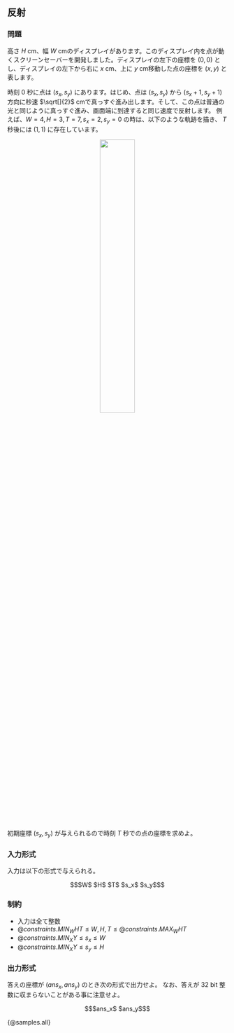 ## 反射

### 問題
高さ $H$ cm、幅 $W$ cmのディスプレイがあります。このディスプレイ内を点が動くスクリーンセーバーを開発しました。ディスプレイの左下の座標を $(0, 0)$ とし、ディスプレイの左下から右に $x$ cm、上に $y$ cm移動した点の座標を $(x, y)$ と表します。

時刻 $0$ 秒に点は $(s_x, s_y)$ にあります。はじめ、点は $(s_x, s_y)$ から $(s_x + 1, s_y + 1)$ 方向に秒速 $\sqrt[]{2}$ cmで真っすぐ進み出します。そして、この点は普通の光と同じように真っすぐ進み、画面端に到達すると同じ速度で反射します。
例えば、$W=4, H=3, T=7, s_x=2, s_y=0$ の時は、以下のような軌跡を描き、 $T$ 秒後には $(1, 1)$ に存在しています。

<center>
    <img src='https://github.com/user-attachments/assets/2d297379-3400-4e33-b11b-d2de3e2c8662' width='40%'>
</center>

初期座標 $(s_x, s_y)$ が与えられるので時刻 $T$ 秒での点の座標を求めよ。


### 入力形式
入力は以下の形式で与えられる。

``` math
$W$ $H$ $T$
$s_x$ $s_y$
```

### 制約

- 入力は全て整数
- ${@constraints.MIN_WHT} \leq W, H, T \leq {@constraints.MAX_WHT}$
- ${@constraints.MIN_XY} \leq s_x \leq W$
- ${@constraints.MIN_XY} \leq s_y \leq H$



### 出力形式

答えの座標が $(ans_x, ans_y)$ のとき次の形式で出力せよ。
なお、答えが $32$ bit 整数に収まらないことがある事に注意せよ。

``` math
$ans_x$ $ans_y$
```

{@samples.all}

